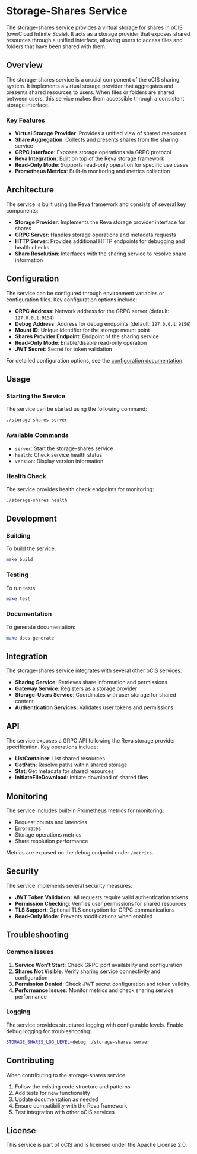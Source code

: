 # Storage-Shares Service

The storage-shares service provides a virtual storage for shares in oCIS (ownCloud Infinite Scale). It acts as a storage provider that exposes shared resources through a unified interface, allowing users to access files and folders that have been shared with them.

## Overview

The storage-shares service is a crucial component of the oCIS sharing system. It implements a virtual storage provider that aggregates and presents shared resources to users. When files or folders are shared between users, this service makes them accessible through a consistent storage interface.

### Key Features

- **Virtual Storage Provider**: Provides a unified view of shared resources
- **Share Aggregation**: Collects and presents shares from the sharing service
- **GRPC Interface**: Exposes storage operations via GRPC protocol
- **Reva Integration**: Built on top of the Reva storage framework
- **Read-Only Mode**: Supports read-only operation for specific use cases
- **Prometheus Metrics**: Built-in monitoring and metrics collection

## Architecture

The service is built using the Reva framework and consists of several key components:

- **Storage Provider**: Implements the Reva storage provider interface for shares
- **GRPC Server**: Handles storage operations and metadata requests
- **HTTP Server**: Provides additional HTTP endpoints for debugging and health checks
- **Share Resolution**: Interfaces with the sharing service to resolve share information

## Configuration

The service can be configured through environment variables or configuration files. Key configuration options include:

- **GRPC Address**: Network address for the GRPC server (default: `127.0.0.1:9154`)
- **Debug Address**: Address for debug endpoints (default: `127.0.0.1:9156`)
- **Mount ID**: Unique identifier for the storage mount point
- **Shares Provider Endpoint**: Endpoint of the sharing service
- **Read-Only Mode**: Enable/disable read-only operation
- **JWT Secret**: Secret for token validation

For detailed configuration options, see the [configuration documentation](../../docs/services/storage-shares/configuration.md).

## Usage

### Starting the Service

The service can be started using the following command:

```bash
./storage-shares server
```

### Available Commands

- `server`: Start the storage-shares service
- `health`: Check service health status
- `version`: Display version information

### Health Check

The service provides health check endpoints for monitoring:

```bash
./storage-shares health
```

## Development

### Building

To build the service:

```bash
make build
```

### Testing

To run tests:

```bash
make test
```

### Documentation

To generate documentation:

```bash
make docs-generate
```

## Integration

The storage-shares service integrates with several other oCIS services:

- **Sharing Service**: Retrieves share information and permissions
- **Gateway Service**: Registers as a storage provider
- **Storage-Users Service**: Coordinates with user storage for shared content
- **Authentication Services**: Validates user tokens and permissions

## API

The service exposes a GRPC API following the Reva storage provider specification. Key operations include:

- **ListContainer**: List shared resources
- **GetPath**: Resolve paths within shared storage
- **Stat**: Get metadata for shared resources
- **InitiateFileDownload**: Initiate download of shared files

## Monitoring

The service includes built-in Prometheus metrics for monitoring:

- Request counts and latencies
- Error rates
- Storage operations metrics
- Share resolution performance

Metrics are exposed on the debug endpoint under `/metrics`.

## Security

The service implements several security measures:

- **JWT Token Validation**: All requests require valid authentication tokens
- **Permission Checking**: Verifies user permissions for shared resources
- **TLS Support**: Optional TLS encryption for GRPC communications
- **Read-Only Mode**: Prevents modifications when enabled

## Troubleshooting

### Common Issues

1. **Service Won't Start**: Check GRPC port availability and configuration
2. **Shares Not Visible**: Verify sharing service connectivity and configuration
3. **Permission Denied**: Check JWT secret configuration and token validity
4. **Performance Issues**: Monitor metrics and check sharing service performance

### Logging

The service provides structured logging with configurable levels. Enable debug logging for troubleshooting:

```bash
STORAGE_SHARES_LOG_LEVEL=debug ./storage-shares server
```

## Contributing

When contributing to the storage-shares service:

1. Follow the existing code structure and patterns
2. Add tests for new functionality
3. Update documentation as needed
4. Ensure compatibility with the Reva framework
5. Test integration with other oCIS services

## License

This service is part of oCIS and is licensed under the Apache License 2.0.